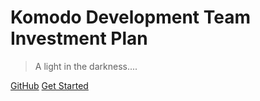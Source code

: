 # Komodo Development Team Investment Plan

> A light in the darkness....

[GitHub](https://github.com/komodohq/komodo-investment-plan)
[Get Started](#contents)
